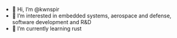 - 👋 Hi, I’m @kwnspir
- 👀 I’m interested in embedded systems, aerospace and defense, software development and R&D
- 🌱 I’m currently learning rust

